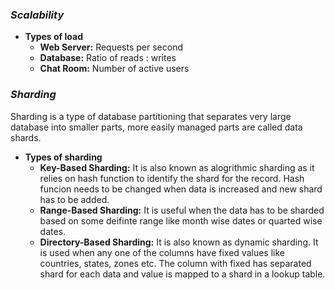 ### ***Scalability***
- **Types of load**
  - **Web Server:** Requests per second
  - **Database:** Ratio of reads : writes
  - **Chat Room:** Number of active users

### ***Sharding***
Sharding is a type of database partitioning that separates very large database into smaller parts, more easily managed parts are called data shards.
   - **Types of sharding**
     - **Key-Based Sharding:** It is also known as alogrithmic sharding as it relies on hash function to identify the shard for the record. Hash funcion needs to be changed when data is increased and new shard has to be added.
     - **Range-Based Sharding:** It is useful when the data has to be sharded based on some deifinte range like month wise dates or quarted wise dates.
     - **Directory-Based Sharding:** It is also known as dynamic sharding. It is used when any one of the columns have fixed values like countries, states, zones etc. The column with fixed has separated shard for each data and value is mapped to a shard in a lookup table.